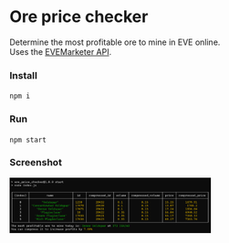 # Ore price checker
 
Determine the most profitable ore to mine in EVE online.  
Uses the [EVEMarketer API](https://api.evemarketer.com/ec/).

### Install 
`npm i`

### Run
`npm start`

### Screenshot
<img src="./screenshot.png" width="70%"/>